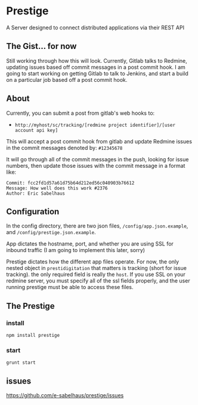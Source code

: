 # Prestige
A Server designed to connect distributed applications via their REST API


## The Gist... for now
Still working through how this will look. Currently, Gitlab talks to Redmine, updating issues based off commit messages in a post commit hook. I am going to start working on getting Gitlab to talk to Jenkins, and start a build on a particular job based off a post commit hook.

## About
Currently, you can submit a post from gitlab's web hooks to:

* `http://myhost/sc/tracking/[redmine project identifier]/[user account api key]`

This will accept a post commit hook from gitlab and update Redmine issues in the commit messages denoted by: `#12345678`

It will go through all of the commit messages in the push, looking for issue numbers, then update those issues with the commit message in a format like:
```
Commit: fcc2fd1d57a61d75b64d212ed56c040903b76612
Message: How well does this work #2376
Author: Eric Sabelhaus
```

## Configuration
In the config directory, there are two json files,
`/config/app.json.example`, and `/config/prestige.json.example`.

App dictates the hostname, port, and whether you are using SSL for inbound traffic (I am going to implement this later, sorry)

Prestige dictates how the different app files operate. For now, the only nested object in `prestidigitation` that matters is tracking (short for issue tracking). the only required field is really the `host`. If you use SSL on your redmine server, you must specify all of the ssl fields properly, and the user running prestige must be able to access these files.

## The Prestige

### install
`npm install prestige`

### start
`grunt start`

## issues
https://github.com/e-sabelhaus/prestige/issues
